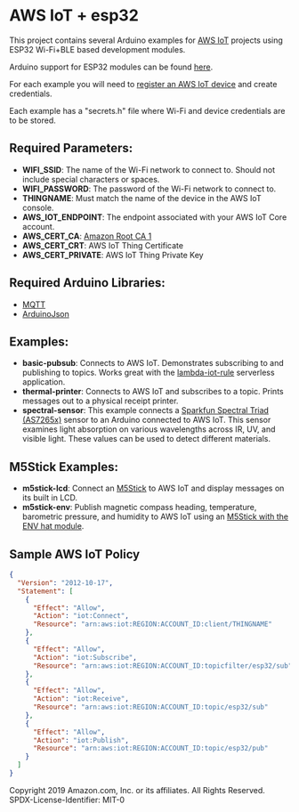 # AWS IoT + esp32

This project contains several Arduino examples for [AWS IoT](https://aws.amazon.com/iot/) projects using ESP32 Wi-Fi+BLE based development modules.

Arduino support for ESP32 modules can be found [here](https://github.com/espressif/arduino-esp32).

For each example you will need to [register an AWS IoT device](https://docs.aws.amazon.com/iot/latest/developerguide/register-device.html) and create credentials.

Each example has a "secrets.h" file where Wi-Fi and device credentials are to be stored.

## Required Parameters:

- **WIFI_SSID**: The name of the Wi-Fi network to connect to. Should not include special characters or spaces.
- **WIFI_PASSWORD**: The password of the Wi-Fi network to connect to.
- **THINGNAME**: Must match the name of the device in the AWS IoT console.
- **AWS_IOT_ENDPOINT**: The endpoint associated with your AWS IoT Core account.
- **AWS_CERT_CA**: [Amazon Root CA 1](https://www.amazontrust.com/repository/AmazonRootCA1.pem)  
- **AWS_CERT_CRT**: AWS IoT Thing Certificate
- **AWS_CERT_PRIVATE**: AWS IoT Thing Private Key

## Required Arduino Libraries:

- [MQTT](https://github.com/256dpi/arduino-mqtt)
- [ArduinoJson](https://arduinojson.org/)

## Examples:

- **basic-pubsub**: Connects to AWS IoT. Demonstrates subscribing to and publishing to topics. Works great with the [lambda-iot-rule](https://serverlessrepo.aws.amazon.com/applications/arn:aws:serverlessrepo:us-east-2:826492788183:applications~lambda-iot-rule) serverless application.
- **thermal-printer**: Connects to AWS IoT and subscribes to a topic. Prints messages out to a physical receipt printer.
- **spectral-sensor**: This example connects a [Sparkfun Spectral Triad (AS7265x)](https://learn.sparkfun.com/tutorials/spectral-triad-as7265x-hookup-guide/introduction) sensor to an Arduino connected to AWS IoT. This sensor examines light absorption on various wavelengths across IR, UV, and visible light. These values can be used to detect different materials.

## M5Stick Examples:

- **m5stick-lcd**: Connect an [M5Stick](https://m5stack.com/products/stick-c) to AWS IoT and display messages on its built in LCD.
- **m5stick-env**: Publish magnetic compass heading, temperature, barometric pressure, and humidity to AWS IoT using an [M5Stick with the ENV hat module](https://m5stack.com/collections/m5-core/products/m5stickc-development-kit-with-hat).

## Sample AWS IoT Policy

```json
{
  "Version": "2012-10-17",
  "Statement": [
    {
      "Effect": "Allow",
      "Action": "iot:Connect",
      "Resource": "arn:aws:iot:REGION:ACCOUNT_ID:client/THINGNAME"
    },
    {
      "Effect": "Allow",
      "Action": "iot:Subscribe",
      "Resource": "arn:aws:iot:REGION:ACCOUNT_ID:topicfilter/esp32/sub"
    },
	{
      "Effect": "Allow",
      "Action": "iot:Receive",
      "Resource": "arn:aws:iot:REGION:ACCOUNT_ID:topic/esp32/sub"
    },
    {
      "Effect": "Allow",
      "Action": "iot:Publish",
      "Resource": "arn:aws:iot:REGION:ACCOUNT_ID:topic/esp32/pub"
    }
  ]
}
```

Copyright 2019 Amazon.com, Inc. or its affiliates. All Rights Reserved. SPDX-License-Identifier: MIT-0
